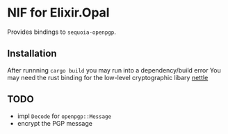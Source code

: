 # NIF for Elixir.Opal

Provides bindings to `sequoia-openpgp`.

## Installation

After runnning `cargo build` you may run into a dependency/build error
You may need the rust binding for the low-level cryptographic libary [nettle](https://gitlab.com/sequoia-pgp/nettle-sys)

## TODO

- impl `Decode` for `openpgp::Message`
- encrypt the PGP message
